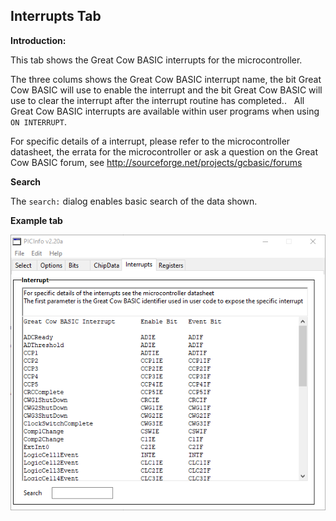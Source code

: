 <div class="section">

<div class="titlepage">

<div>

<div>

<span id="interrupts_tab"></span>Interrupts Tab
------------------------------------------------

</div>

</div>

</div>

<span class="strong">**Introduction:**</span>

This tab shows the Great Cow BASIC interrupts for the microcontroller.

The three colums shows the Great Cow BASIC interrupt name, the bit Great
Cow BASIC will use to enable the interrupt and the bit Great Cow BASIC
will use to clear the interrupt after the interrupt routine has
completed..   All Great Cow BASIC interrupts are available within user
programs when using `ON INTERRUPT`.

For specific details of a interrupt, please refer to the microcontroller
datasheet, the errata for the microcontroller or ask a question on the
Great Cow BASIC forum, see
<http://sourceforge.net/projects/gcbasic/forums>

  
  
<span class="strong">**Search**</span>

The `search:` dialog enables basic search of the data shown.  
  

<span class="strong">**Example tab**</span>

<div class="informalfigure">

<div class="mediaobject" align="center">

![graphic](./images/Interrupts.PNG)

</div>

</div>

  
  

</div>

